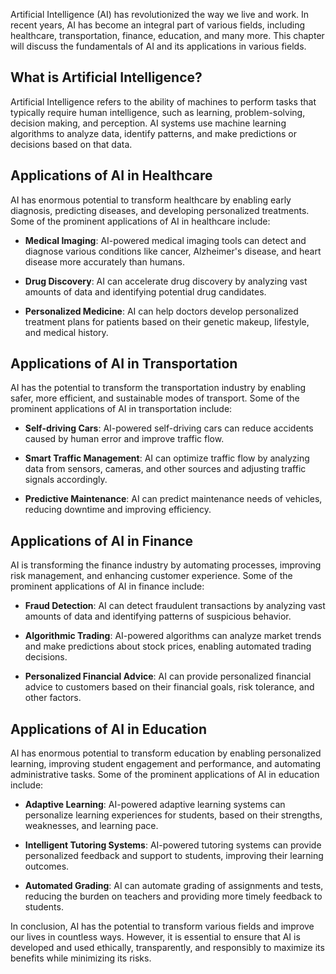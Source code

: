 
Artificial Intelligence (AI) has revolutionized the way we live and work. In recent years, AI has become an integral part of various fields, including healthcare, transportation, finance, education, and many more. This chapter will discuss the fundamentals of AI and its applications in various fields.

What is Artificial Intelligence?
--------------------------------

Artificial Intelligence refers to the ability of machines to perform tasks that typically require human intelligence, such as learning, problem-solving, decision making, and perception. AI systems use machine learning algorithms to analyze data, identify patterns, and make predictions or decisions based on that data.

Applications of AI in Healthcare
--------------------------------

AI has enormous potential to transform healthcare by enabling early diagnosis, predicting diseases, and developing personalized treatments. Some of the prominent applications of AI in healthcare include:

* **Medical Imaging**: AI-powered medical imaging tools can detect and diagnose various conditions like cancer, Alzheimer's disease, and heart disease more accurately than humans.

* **Drug Discovery**: AI can accelerate drug discovery by analyzing vast amounts of data and identifying potential drug candidates.

* **Personalized Medicine**: AI can help doctors develop personalized treatment plans for patients based on their genetic makeup, lifestyle, and medical history.

Applications of AI in Transportation
------------------------------------

AI has the potential to transform the transportation industry by enabling safer, more efficient, and sustainable modes of transport. Some of the prominent applications of AI in transportation include:

* **Self-driving Cars**: AI-powered self-driving cars can reduce accidents caused by human error and improve traffic flow.

* **Smart Traffic Management**: AI can optimize traffic flow by analyzing data from sensors, cameras, and other sources and adjusting traffic signals accordingly.

* **Predictive Maintenance**: AI can predict maintenance needs of vehicles, reducing downtime and improving efficiency.

Applications of AI in Finance
-----------------------------

AI is transforming the finance industry by automating processes, improving risk management, and enhancing customer experience. Some of the prominent applications of AI in finance include:

* **Fraud Detection**: AI can detect fraudulent transactions by analyzing vast amounts of data and identifying patterns of suspicious behavior.

* **Algorithmic Trading**: AI-powered algorithms can analyze market trends and make predictions about stock prices, enabling automated trading decisions.

* **Personalized Financial Advice**: AI can provide personalized financial advice to customers based on their financial goals, risk tolerance, and other factors.

Applications of AI in Education
-------------------------------

AI has enormous potential to transform education by enabling personalized learning, improving student engagement and performance, and automating administrative tasks. Some of the prominent applications of AI in education include:

* **Adaptive Learning**: AI-powered adaptive learning systems can personalize learning experiences for students, based on their strengths, weaknesses, and learning pace.

* **Intelligent Tutoring Systems**: AI-powered tutoring systems can provide personalized feedback and support to students, improving their learning outcomes.

* **Automated Grading**: AI can automate grading of assignments and tests, reducing the burden on teachers and providing more timely feedback to students.

In conclusion, AI has the potential to transform various fields and improve our lives in countless ways. However, it is essential to ensure that AI is developed and used ethically, transparently, and responsibly to maximize its benefits while minimizing its risks.
